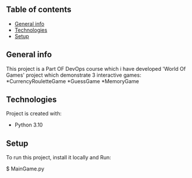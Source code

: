 ## Table of contents
* [General info](#general-info)
* [Technologies](#technologies)
* [Setup](#setup)

## General info
This project is a Part OF DevOps course which i have developed 'World Of Games' project which demonstrate 3 interactive games:
*CurrencyRouletteGame
*GuessGame
*MemoryGame
	
## Technologies
Project is created with:
* Python 3.10
	
## Setup
To run this project, install it locally and Run:

$ MainGame.py
